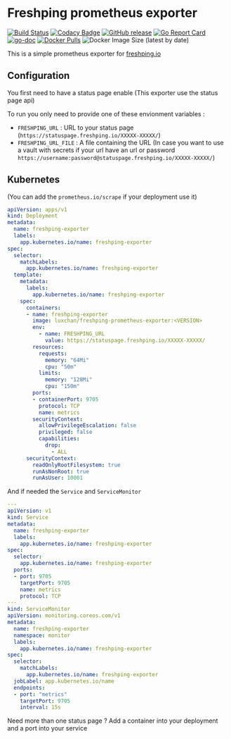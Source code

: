 # Freshping prometheus exporter
[![Build Status](https://github.com/LuxChanLu/freshping-prometheus-exporter/workflows/Build/badge.svg)](https://github.com/LuxChanLu/freshping-prometheus-exporter/actions)
[![Codacy Badge](https://app.codacy.com/project/badge/Grade/55034b0716704ad388252aa3a1789b1a)](https://www.codacy.com/gh/LuxChanLu/freshping-prometheus-exporter/dashboard?utm_source=github.com&amp;utm_medium=referral&amp;utm_content=LuxChanLu/freshping-prometheus-exporter&amp;utm_campaign=Badge_Grade)
[![GitHub release](https://img.shields.io/github/release/LuxChanLu/freshping-prometheus-exporter.svg)](https://github.com/LuxChanLu/freshping-prometheus-exporter/releases)
[![Go Report Card](https://goreportcard.com/badge/github.com/LuxChanLu/freshping-prometheus-exporter)](https://goreportcard.com/report/github.com/LuxChanLu/freshping-prometheus-exporter)
[![go-doc](https://godoc.org/github.com/LuxChanLu/freshping-prometheus-exporter?status.svg)](https://pkg.go.dev/github.com/LuxChanLu/freshping-prometheus-exporter)
[![Docker Pulls](https://img.shields.io/docker/pulls/luxchan/freshping-prometheus-exporter.svg?maxAge=604800)](https://hub.docker.com/r/luxchan/freshping-prometheus-exporter)
![Docker Image Size (latest by date)](https://img.shields.io/docker/image-size/luxchan/freshping-prometheus-exporter)

This is a simple prometheus exporter for [freshping.io](https://www.freshping.io/)

## Configuration

You first need to have a status page enable (This exporter use the status page api)

To run you only need to provide one of these envionment variables :
-  `FRESHPING_URL` : URL to your status page (`https://statuspage.freshping.io/XXXXX-XXXXX/`)
-  `FRESHPING_URL_FILE` : A file containing the URL (In case you want to use a vault with secrets if your url have an url or password `https://username:password@statuspage.freshping.io/XXXXX-XXXXX/`)

## Kubernetes
(You can add the `prometheus.io/scrape` if your deployment use it)

```yaml
apiVersion: apps/v1
kind: Deployment
metadata:
  name: freshping-exporter
  labels:
    app.kubernetes.io/name: freshping-exporter
spec:
  selector:
    matchLabels:
      app.kubernetes.io/name: freshping-exporter
  template:
    metadata:
      labels:
        app.kubernetes.io/name: freshping-exporter
    spec:
      containers:
      - name: freshping-exporter
        image: luxchan/freshping-prometheus-exporter:<VERSION>
        env:
          - name: FRESHPING_URL
            value: https://statuspage.freshping.io/XXXXX-XXXXX/
        resources:
          requests:
            memory: "64Mi"
            cpu: "50m"
          limits:
            memory: "128Mi"
            cpu: "150m"
        ports:
        - containerPort: 9705
          protocol: TCP
          name: metrics
        securityContext:
          allowPrivilegeEscalation: false
          privileged: false
          capabilities:
            drop:
              - ALL
      securityContext:
        readOnlyRootFilesystem: true
        runAsNonRoot: true
        runAsUser: 10001
```

And if needed the `Service` and `ServiceMonitor`
```yaml
---
apiVersion: v1
kind: Service
metadata:
  name: freshping-exporter
  labels:
    app.kubernetes.io/name: freshping-exporter
spec:
  selector:
    app.kubernetes.io/name: freshping-exporter
  ports:
  - port: 9705
    targetPort: 9705
    name: metrics
    protocol: TCP
---
kind: ServiceMonitor
apiVersion: monitoring.coreos.com/v1
metadata:
  name: freshping-exporter
  namespace: monitor
  labels:
    app.kubernetes.io/name: freshping-exporter
spec:
  selector:
    matchLabels:
      app.kubernetes.io/name: freshping-exporter
  jobLabel: app.kubernetes.io/name
  endpoints: 
  - port: "metrics"
    targetPort: 9705
    interval: 15s
```

Need more than one status page ? Add a container into your deployment and a port into your service
